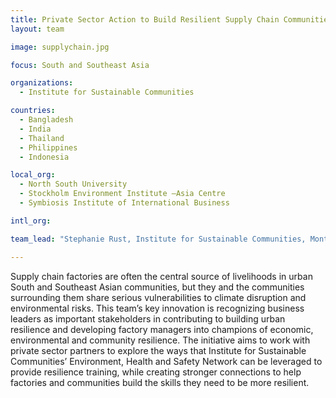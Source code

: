 ```yaml
---
title: Private Sector Action to Build Resilient Supply Chain Communities
layout: team

image: supplychain.jpg

focus: South and Southeast Asia

organizations:
  - Institute for Sustainable Communities

countries: 
  - Bangladesh
  - India
  - Thailand
  - Philippines
  - Indonesia 

local_org: 
  - North South University
  - Stockholm Environment Institute –Asia Centre 
  - Symbiosis Institute of International Business

intl_org:

team_lead: "Stephanie Rust, Institute for Sustainable Communities, Montpelier, USA"

---
```


Supply chain factories are often the central source of livelihoods in urban South and Southeast Asian communities, but they and the communities surrounding them share serious vulnerabilities to climate disruption and environmental risks. This team’s key innovation is recognizing business leaders as important stakeholders in contributing to building urban resilience and developing factory managers into champions of economic, environmental and community resilience. The initiative aims to work with private sector partners to explore the ways that Institute for Sustainable Communities’ Environment, Health and Safety Network can be leveraged to provide resilience training, while creating stronger connections to help factories and communities build the skills they need to be more resilient.
